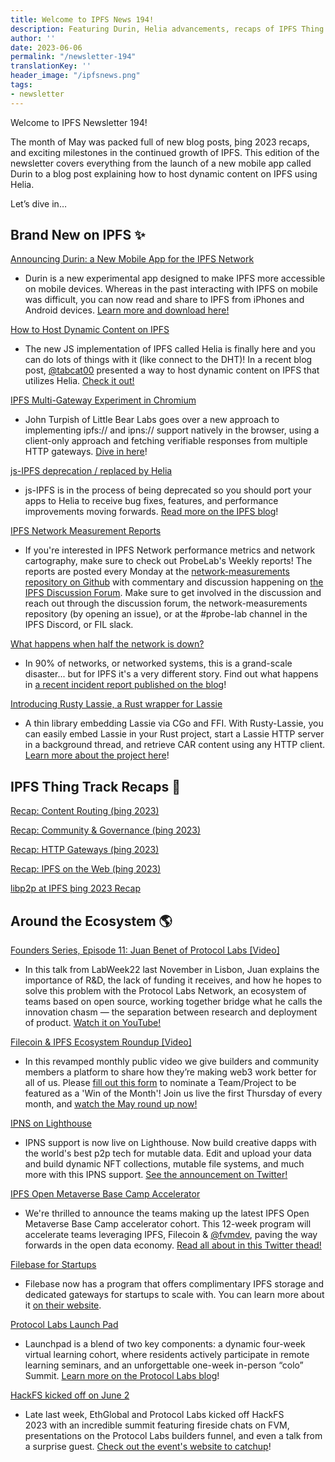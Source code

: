 ```yaml
---
title: Welcome to IPFS News 194!
description: Featuring Durin, Helia advancements, recaps of IPFS Thing 2023 from individual track leads, and much more!
author: ''
date: 2023-06-06
permalink: "/newsletter-194"
translationKey: ''
header_image: "/ipfsnews.png"
tags:
- newsletter
---
```


Welcome to IPFS Newsletter 194!

The month of May was packed full of new blog posts, þing 2023 recaps, and exciting milestones in the continued growth of IPFS. This edition of the newsletter covers everything from the launch of a new mobile app called Durin to a blog post explaining how to host dynamic content on IPFS using Helia.

Let’s dive in…

## **Brand New on IPFS ✨**

[Announcing Durin: a New Mobile App for the IPFS Network](https://blog.ipfs.tech/announcing-durin/)

- Durin is a new experimental app designed to make IPFS more accessible on mobile devices. Whereas in the past interacting with IPFS on mobile was difficult, you can now read and share to IPFS from iPhones and Android devices. [Learn more and download here!](https://blog.ipfs.tech/announcing-durin/)

[How to Host Dynamic Content on IPFS](https://blog.ipfs.tech/2023-how-to-host-dynamic-content-on-ipfs/)

- The new JS implementation of IPFS called Helia is finally here and you can do lots of things with it (like connect to the DHT)! In a recent blog post, [@tabcat00](https://twitter.com/tabcat00) presented a way to host dynamic content on IPFS that utilizes Helia. [Check it out!](https://blog.ipfs.tech/2023-how-to-host-dynamic-content-on-ipfs/)

[IPFS Multi-Gateway Experiment in Chromium](https://blog.ipfs.tech/2023-05-multigateway-chromium-client/)

- John Turpish of Little Bear Labs goes over a new approach to implementing ipfs:// and ipns:// support natively in the browser, using a client-only approach and fetching verifiable responses from multiple HTTP gateways. [Dive in here](https://blog.ipfs.tech/2023-05-multigateway-chromium-client/)!

[js-IPFS deprecation / replaced by Helia](https://blog.ipfs.tech/202305-js-ipfs-deprecation-for-helia/)

- js-IPFS is in the process of being deprecated so you should port your apps to Helia to receive bug fixes, features, and performance improvements moving forwards. [Read more on the IPFS blog](https://blog.ipfs.tech/202305-js-ipfs-deprecation-for-helia/)!

[IPFS Network Measurement Reports](https://github.com/protocol/network-measurements/tree/master/reports/2023)

- If you're interested in IPFS Network performance metrics and network cartography, make sure to check out ProbeLab's Weekly reports! The reports are posted every Monday at the [network-measurements repository on Github](https://github.com/protocol/network-measurements/tree/master/reports/2023) with commentary and discussion happening on [the IPFS Discussion Forum](https://discuss.ipfs.tech/c/testing-and-experiments/35). Make sure to get involved in the discussion and reach out through the discussion forum, the network-measurements repository (by opening an issue), or at the #probe-lab channel in the IPFS Discord, or FIL slack.

[What happens when half the network is down?](https://blog.ipfs.tech/2023-ipfs-unresponsive-nodes/)

- In 90% of networks, or networked systems, this is a grand-scale disaster... but for IPFS it's a very different story. Find out what happens in [a recent incident report published on the blog](https://blog.ipfs.tech/2023-ipfs-unresponsive-nodes/)!

[Introducing Rusty Lassie, a Rust wrapper for Lassie](https://crates.io/crates/lassie)

- A thin library embedding Lassie via CGo and FFI. With Rusty-Lassie, you can easily embed Lassie in your Rust project, start a Lassie HTTP server in a background thread, and retrieve CAR content using any HTTP client. [Learn more about the project here](https://crates.io/crates/lassie)!

## **IPFS Thing Track Recaps 📝**

[Recap: Content Routing (þing 2023)](https://blog.ipfs.tech/2023-ipfs-thing-content-routing-track/)

[Recap: Community & Governance (þing 2023)](https://blog.ipfs.tech/2023-ipfs-community-governance/)

[Recap: HTTP Gateways (þing 2023)](https://blog.ipfs.tech/2023-http-gateways-recap/)

[Recap: IPFS on the Web (þing 2023)](https://blog.ipfs.tech/2023-ipfs-thing-web-track/)

[libp2p at IPFS þing 2023 Recap](https://blog.libp2p.io/2023-libp2p-IPFS-Thing-recap/)

## **Around the Ecosystem 🌎**

[Founders Series, Episode 11: Juan Benet of Protocol Labs [Video]](https://www.youtube.com/watch?v=r-nU_MI2lV4)

- In this talk from LabWeek22 last November in Lisbon, Juan explains the importance of R&D, the lack of funding it receives, and how he hopes to solve this problem with the Protocol Labs Network, an ecosystem of teams based on open source, working together bridge what he calls the innovation chasm — the separation between research and deployment of product. [Watch it on YouTube!](https://www.youtube.com/watch?v=r-nU_MI2lV4)

[Filecoin & IPFS Ecosystem Roundup [Video]](https://youtu.be/kXnSklUL5NE)

- In this revamped monthly public video we give builders and community members a platform to share how they’re making web3 work better for all of us. Please [fill out this form](https://airtable.com/shrcadO9WAnQ5nJvA) to nominate a Team/Project to be featured as a 'Win of the Month'! Join us live the first Thursday of every month, and [watch the May round up now!](https://www.youtube.com/watch?v=kXnSklUL5NE)

[IPNS on Lighthouse](https://twitter.com/nanditmehra/status/1664317411313733634?s=20)

- IPNS support is now live on Lighthouse. Now build creative dapps with the world's best p2p tech for mutable data. Edit and upload your data and build dynamic NFT collections, mutable file systems, and much more with this IPNS support. [See the announcement on Twitter!](https://twitter.com/nanditmehra/status/1664317411313733634?s=20)

[IPFS Open Metaverse Base Camp Accelerator](https://twitter.com/OVioHQ/status/1662062713550299136?s=20)

- We're thrilled to announce the teams making up the latest IPFS Open Metaverse Base Camp accelerator cohort. This 12-week program will accelerate teams leveraging IPFS, Filecoin & [@fvmdev](https://twitter.com/fvmdev), paving the way forwards in the open data economy. [Read all about in this Twitter thead!](https://twitter.com/OVioHQ/status/1662062713550299136?s=20)

[Filebase for Startups](https://filebase.com/startups/)

- Filebase now has a program that offers complimentary IPFS storage and dedicated gateways for startups to scale with. You can learn more about it [on their website](https://filebase.com/startups/).

[Protocol Labs Launch Pad](https://protocol.ai/blog/launchpad-summit-paris-2023/)

- Launchpad is a blend of two key components: a dynamic four-week virtual learning cohort, where residents actively participate in remote learning seminars, and an unforgettable one-week in-person “colo” Summit. [Learn more on the Protocol Labs blog](https://protocol.ai/blog/launchpad-summit-paris-2023/)!

[HackFS kicked off on June 2](https://ethglobal.com/events/hackfs2023)

- Late last week, EthGlobal and Protocol Labs kicked off HackFS 2023 with an incredible summit featuring fireside chats on FVM, presentations on the Protocol Labs builders funnel, and even a talk from a surprise guest. [Check out the event's website to catchup](https://ethglobal.com/events/hackfs2023)!
